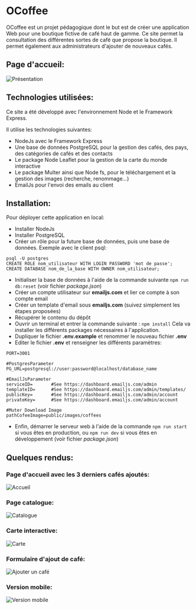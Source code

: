 # OCoffee
OCoffee est un projet pédagogique dont le but est de créer une application Web pour une boutique fictive de café haut de gamme.
Ce site permet la consultation des différentes sortes de café que propose la boutique.
Il permet également aux administrateurs d'ajouter de nouveaux cafés.

## Page d'accueil:
![Présentation](/public/images/captures/1_Accueil.png)

  

## Technologies utilisées:
Ce site a été développé avec l'environnement Node et le Framework Express. 

Il utilise les technologies suivantes:
- NodeJs avec le Framework Express
- Une base de données PostgreSQL pour la gestion des cafés, des pays, des catégories de cafés et des contacts
- Le package Node Leaflet pour la gestion de la carte du monde interactive
- Le package Multer ainsi que Node fs, pour le téléchargement et la gestion des images (recherche, renommage…)
- EmailJs pour l'envoi des emails au client

## Installation:
Pour déployer cette application en local:
- Installer NodeJs
- Installer PostgreSQL
- Créer un rôle pour la future base de données, puis une base de données. Exemple avec le client psql:
```
psql -U postgres
CREATE ROLE nom_utilisateur WITH LOGIN PASSWORD 'mot de passe';
CREATE DATABASE nom_de_la_base WITH OWNER nom_utilisateur;
```
- Initialiser la base de données à l'aide de la commande suivante `npm run db:reset` (voir fichier *package.json*)
- Créer un compte utilisateur sur **emailjs.com** et lier ce compte à son compte email
- Créer un template d'email sous **emailjs.com** (suivez simplement les étapes proposées)
- Récupérer le contenu du dépôt
- Ouvrir un terminal et entrer la commande suivante : `npm install` Cela va installer les différents packages nécessaires à l'application.
- Dupliquer le fichier **.env.example** et renommer le nouveau fichier **.env**
- Editer le fichier **.env** et renseigner les différents paramètres:
```
PORT=3001

#PostgresParameter
PG_URL=postgresql://user:password@localhost/database_name

#EmailJsParameter
serviceID=       #See https://dashboard.emailjs.com/admin
templateID=      #See https://dashboard.emailjs.com/admin/templates/
publicKey=       #See https://dashboard.emailjs.com/admin/account
privateKey=      #See https://dashboard.emailjs.com/admin/account

#Muter Download Image
pathCofeeImage=public/images/coffees
```
- Enfin, démarrer le serveur web à l'aide de la commande `npm run start` si vous êtes en production, ou `npm run dev` si vous êtes en développement (voir fichier *package.json*)


## Quelques rendus:
### Page d'accueil avec les 3 derniers cafés ajoutés:
![Accueil](/public/images/captures/1_Accueil.png)

### Page catalogue:
![Catalogue](/public/images/captures/2_Catalogue.png)

### Carte interactive:
![Carte](/public/images/captures/3_carte.png)

### Formulaire d'ajout de café:
![Ajouter un café](/public/images/captures/4_Ajouter_un_café-2.png)

### Version mobile:
![Version mobile](/public/images/captures/5_Version_mobile.png)

